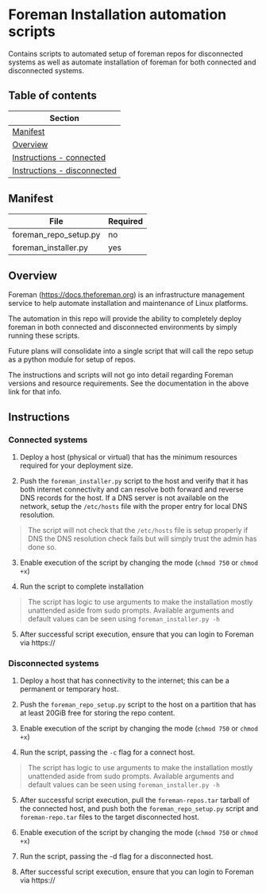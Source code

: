 # Foreman Installation automation scripts

Contains scripts to automated setup of foreman repos for disconnected systems
as well as automate installation of foreman for both connected and disconnected systems.

## Table of contents
| Section |
|-|
| [Manifest](#Manifest) |
| [Overview](#Overview) |
| [Instructions - connected](#Connected) |
| [Instructions - disconnected](README.md#Disconnected) |

## Manifest

| File | Required |
|-|-|
| foreman_repo_setup.py | no |
| foreman_installer.py | yes |

## Overview

Foreman (https://docs.theforeman.org) is an infrastructure management service
to help automate installation and maintenance of Linux platforms.

The automation in this repo will provide the ability to completely deploy foreman
in both connected and disconnected environments by simply running these scripts.

Future plans will consolidate into a single script that will call the repo setup as a 
python module for setup of repos.

The instructions and scripts will not go into detail regarding Foreman versions and
resource requirements. See the documentation in the above link for that info.

## Instructions

### Connected systems

1. Deploy a host (physical or virtual) that has the minimum resources required for your deployment size.

2. Push the `foreman_installer.py` script to the host and verify that it has both internet connectivity and can resolve both forward and reverse DNS records for the host. 
If a DNS server is not available on the network, setup the `/etc/hosts` file with the proper entry for local DNS resolution.

> The script will not check that the `/etc/hosts` file is setup properly if DNS the DNS resolution check fails
but will simply trust the admin has done so.

3. Enable execution of the script by changing the mode (`chmod 750` or `chmod +x`)

4. Run the script to complete installation

> The script has logic to use arguments to make the installation mostly unattended aside from sudo prompts. Available arguments and default values can be seen using `foreman_installer.py -h`

5. After successful script execution, ensure that you can login to Foreman via https://<host fqdn>

### Disconnected systems

1. Deploy a host that has connectivity to the internet; this can be a permanent or temporary host.

2. Push the `foreman_repo_setup.py` script to the host on a partition that has at least 20GiB free for storing the repo content.

3. Enable execution of the script by changing the mode (`chmod 750` or `chmod +x`)

4. Run the script, passing the `-c` flag for a connect host.

> The script has logic to use arguments to make the installation mostly unattended aside from sudo prompts. Available arguments and default values can be seen using `foreman_installer.py -h`

5. After successful script execution, pull the `foreman-repos.tar` tarball of the connected host, and push both the `foreman_repo_setup.py` script and `foreman-repo.tar` files to the target disconnected host.

6. Enable execution of the script by changing the mode (`chmod 750` or `chmod +x`)

7. Run the script, passing the -d flag for a disconnected host.

8. After successful script execution, ensure that you can login to Foreman via https://<host fqdn>
